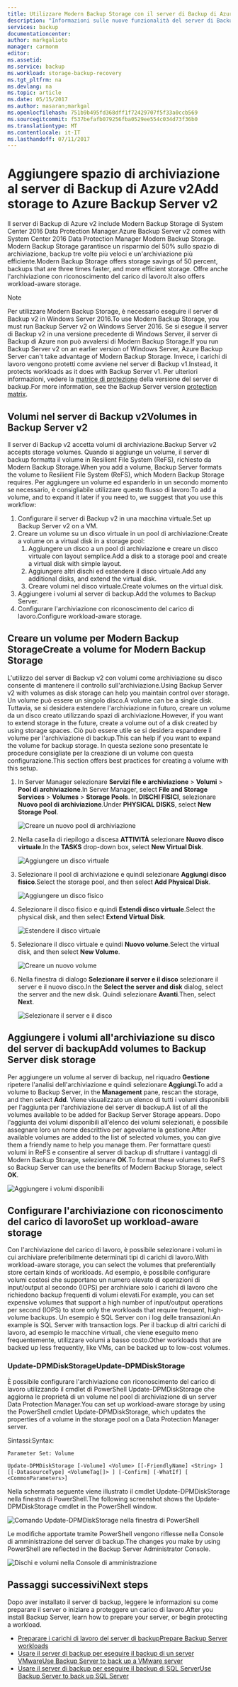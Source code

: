 ```yaml
---
title: Utilizzare Modern Backup Storage con il server di Backup di Azure v2 | Microsoft Docs
description: "Informazioni sulle nuove funzionalità del server di Backup di Azure v2. In questo articolo viene descritto come aggiornare l'installazione del server di backup."
services: backup
documentationcenter: 
author: markgalioto
manager: carmonm
editor: 
ms.assetid: 
ms.service: backup
ms.workload: storage-backup-recovery
ms.tgt_pltfrm: na
ms.devlang: na
ms.topic: article
ms.date: 05/15/2017
ms.author: masaran;markgal
ms.openlocfilehash: 751b9b495fd368dff1f72429707f5f33a0ccb569
ms.sourcegitcommit: f537befafb079256fba0529ee554c034d73f36b0
ms.translationtype: MT
ms.contentlocale: it-IT
ms.lasthandoff: 07/11/2017
---
```

# <a name="add-storage-to-azure-backup-server-v2"></a><span data-ttu-id="13ad8-104">Aggiungere spazio di archiviazione al server di Backup di Azure v2</span><span class="sxs-lookup"><span data-stu-id="13ad8-104">Add storage to Azure Backup Server v2</span></span>

<span data-ttu-id="13ad8-105">Il server di Backup di Azure v2 include Modern Backup Storage di System Center 2016 Data Protection Manager.</span><span class="sxs-lookup"><span data-stu-id="13ad8-105">Azure Backup Server v2 comes with System Center 2016 Data Protection Manager Modern Backup Storage.</span></span> <span data-ttu-id="13ad8-106">Modern Backup Storage garantisce un risparmio del 50% sullo spazio di archiviazione, backup tre volte più veloci e un'archiviazione più efficiente.</span><span class="sxs-lookup"><span data-stu-id="13ad8-106">Modern Backup Storage offers storage savings of 50 percent, backups that are three times faster, and more efficient storage.</span></span> <span data-ttu-id="13ad8-107">Offre anche l'archiviazione con riconoscimento del carico di lavoro.</span><span class="sxs-lookup"><span data-stu-id="13ad8-107">It also offers workload-aware storage.</span></span> 

> [!NOTE]
> <span data-ttu-id="13ad8-108">Per utilizzare Modern Backup Storage, è necessario eseguire il server di Backup v2 in Windows Server 2016.</span><span class="sxs-lookup"><span data-stu-id="13ad8-108">To use Modern Backup Storage, you must run Backup Server v2 on Windows Server 2016.</span></span> <span data-ttu-id="13ad8-109">Se si esegue il server di Backup v2 in una versione precedente di Windows Server, il server di Backup di Azure non può avvalersi di Modern Backup Storage.</span><span class="sxs-lookup"><span data-stu-id="13ad8-109">If you run Backup Server v2 on an earlier version of Windows Server, Azure Backup Server can't take advantage of Modern Backup Storage.</span></span> <span data-ttu-id="13ad8-110">Invece, i carichi di lavoro vengono protetti come avviene nel server di Backup v1.</span><span class="sxs-lookup"><span data-stu-id="13ad8-110">Instead, it protects workloads as it does with Backup Server v1.</span></span> <span data-ttu-id="13ad8-111">Per ulteriori informazioni, vedere la [matrice di protezione](backup-mabs-protection-matrix.md) della versione del server di backup.</span><span class="sxs-lookup"><span data-stu-id="13ad8-111">For more information, see the Backup Server version [protection matrix](backup-mabs-protection-matrix.md).</span></span>

## <a name="volumes-in-backup-server-v2"></a><span data-ttu-id="13ad8-112">Volumi nel server di Backup v2</span><span class="sxs-lookup"><span data-stu-id="13ad8-112">Volumes in Backup Server v2</span></span>

<span data-ttu-id="13ad8-113">Il server di Backup v2 accetta volumi di archiviazione.</span><span class="sxs-lookup"><span data-stu-id="13ad8-113">Backup Server v2 accepts storage volumes.</span></span> <span data-ttu-id="13ad8-114">Quando si aggiunge un volume, il server di backup formatta il volume in Resilient File System (ReFS), richiesto da Modern Backup Storage.</span><span class="sxs-lookup"><span data-stu-id="13ad8-114">When you add a volume, Backup Server formats the volume to Resilient File System (ReFS), which Modern Backup Storage requires.</span></span> <span data-ttu-id="13ad8-115">Per aggiungere un volume ed espanderlo in un secondo momento se necessario, è consigliabile utilizzare questo flusso di lavoro:</span><span class="sxs-lookup"><span data-stu-id="13ad8-115">To add a volume, and to expand it later if you need to, we suggest that you use this workflow:</span></span>

1.  <span data-ttu-id="13ad8-116">Configurare il server di Backup v2 in una macchina virtuale.</span><span class="sxs-lookup"><span data-stu-id="13ad8-116">Set up Backup Server v2 on a VM.</span></span>
2.  <span data-ttu-id="13ad8-117">Creare un volume su un disco virtuale in un pool di archiviazione:</span><span class="sxs-lookup"><span data-stu-id="13ad8-117">Create a volume on a virtual disk in a storage pool:</span></span>
    1.  <span data-ttu-id="13ad8-118">Aggiungere un disco a un pool di archiviazione e creare un disco virtuale con layout semplice.</span><span class="sxs-lookup"><span data-stu-id="13ad8-118">Add a disk to a storage pool and create a virtual disk with simple layout.</span></span>
    2.  <span data-ttu-id="13ad8-119">Aggiungere altri dischi ed estendere il disco virtuale.</span><span class="sxs-lookup"><span data-stu-id="13ad8-119">Add any additional disks, and extend the virtual disk.</span></span>
    3.  <span data-ttu-id="13ad8-120">Creare volumi nel disco virtuale.</span><span class="sxs-lookup"><span data-stu-id="13ad8-120">Create volumes on the virtual disk.</span></span>
3.  <span data-ttu-id="13ad8-121">Aggiungere i volumi al server di backup.</span><span class="sxs-lookup"><span data-stu-id="13ad8-121">Add the volumes to Backup Server.</span></span>
4.  <span data-ttu-id="13ad8-122">Configurare l'archiviazione con riconoscimento del carico di lavoro.</span><span class="sxs-lookup"><span data-stu-id="13ad8-122">Configure workload-aware storage.</span></span>

## <a name="create-a-volume-for-modern-backup-storage"></a><span data-ttu-id="13ad8-123">Creare un volume per Modern Backup Storage</span><span class="sxs-lookup"><span data-stu-id="13ad8-123">Create a volume for Modern Backup Storage</span></span>

<span data-ttu-id="13ad8-124">L'utilizzo del server di Backup v2 con volumi come archiviazione su disco consente di mantenere il controllo sull'archiviazione.</span><span class="sxs-lookup"><span data-stu-id="13ad8-124">Using Backup Server v2 with volumes as disk storage can help you maintain control over storage.</span></span> <span data-ttu-id="13ad8-125">Un volume può essere un singolo disco.</span><span class="sxs-lookup"><span data-stu-id="13ad8-125">A volume can be a single disk.</span></span> <span data-ttu-id="13ad8-126">Tuttavia, se si desidera estendere l'archiviazione in futuro, creare un volume da un disco creato utilizzando spazi di archiviazione.</span><span class="sxs-lookup"><span data-stu-id="13ad8-126">However, if you want to extend storage in the future, create a volume out of a disk created by using storage spaces.</span></span> <span data-ttu-id="13ad8-127">Ciò può essere utile se si desidera espandere il volume per l'archiviazione di backup.</span><span class="sxs-lookup"><span data-stu-id="13ad8-127">This can help if you want to expand the volume for backup storage.</span></span> <span data-ttu-id="13ad8-128">In questa sezione sono presentate le procedure consigliate per la creazione di un volume con questa configurazione.</span><span class="sxs-lookup"><span data-stu-id="13ad8-128">This section offers best practices for creating a volume with this setup.</span></span>

1. <span data-ttu-id="13ad8-129">In Server Manager selezionare **Servizi file e archiviazione** > **Volumi** > **Pool di archiviazione**.</span><span class="sxs-lookup"><span data-stu-id="13ad8-129">In Server Manager, select **File and Storage Services** > **Volumes** > **Storage Pools**.</span></span> <span data-ttu-id="13ad8-130">In **DISCHI FISICI**, selezionare **Nuovo pool di archiviazione**.</span><span class="sxs-lookup"><span data-stu-id="13ad8-130">Under **PHYSICAL DISKS**, select **New Storage Pool**.</span></span> 

    ![Creare un nuovo pool di archiviazione](./media/backup-mabs-add-storage/mabs-add-storage-1.png)

2. <span data-ttu-id="13ad8-132">Nella casella di riepilogo a discesa **ATTIVITÀ** selezionare **Nuovo disco virtuale**.</span><span class="sxs-lookup"><span data-stu-id="13ad8-132">In the **TASKS** drop-down box, select **New Virtual Disk**.</span></span>

    ![Aggiungere un disco virtuale](./media/backup-mabs-add-storage/mabs-add-storage-2.png)

3. <span data-ttu-id="13ad8-134">Selezionare il pool di archiviazione e quindi selezionare **Aggiungi disco fisico**.</span><span class="sxs-lookup"><span data-stu-id="13ad8-134">Select the storage pool, and then select **Add Physical Disk**.</span></span>

    ![Aggiungere un disco fisico](./media/backup-mabs-add-storage/mabs-add-storage-3.png)

4. <span data-ttu-id="13ad8-136">Selezionare il disco fisico e quindi **Estendi disco virtuale**.</span><span class="sxs-lookup"><span data-stu-id="13ad8-136">Select the physical disk, and then select **Extend Virtual Disk**.</span></span>

    ![Estendere il disco virtuale](./media/backup-mabs-add-storage/mabs-add-storage-4.png)

5. <span data-ttu-id="13ad8-138">Selezionare il disco virtuale e quindi **Nuovo volume**.</span><span class="sxs-lookup"><span data-stu-id="13ad8-138">Select the virtual disk, and then select **New Volume**.</span></span>

    ![Creare un nuovo volume](./media/backup-mabs-add-storage/mabs-add-storage-5.png)

6. <span data-ttu-id="13ad8-140">Nella finestra di dialogo **Selezionare il server e il disco** selezionare il server e il nuovo disco.</span><span class="sxs-lookup"><span data-stu-id="13ad8-140">In the **Select the server and disk** dialog, select the server and the new disk.</span></span> <span data-ttu-id="13ad8-141">Quindi selezionare **Avanti**.</span><span class="sxs-lookup"><span data-stu-id="13ad8-141">Then, select **Next**.</span></span>

    ![Selezionare il server e il disco](./media/backup-mabs-add-storage/mabs-add-storage-6.png)

## <a name="add-volumes-to-backup-server-disk-storage"></a><span data-ttu-id="13ad8-143">Aggiungere i volumi all'archiviazione su disco del server di backup</span><span class="sxs-lookup"><span data-stu-id="13ad8-143">Add volumes to Backup Server disk storage</span></span>

<span data-ttu-id="13ad8-144">Per aggiungere un volume al server di backup, nel riquadro **Gestione** ripetere l'analisi dell'archiviazione e quindi selezionare **Aggiungi**.</span><span class="sxs-lookup"><span data-stu-id="13ad8-144">To add a volume to Backup Server, in the **Management** pane, rescan the storage, and then select **Add**.</span></span> <span data-ttu-id="13ad8-145">Viene visualizzato un elenco di tutti i volumi disponibili per l'aggiunta per l'archiviazione del server di backup.</span><span class="sxs-lookup"><span data-stu-id="13ad8-145">A list of all the volumes available to be added for Backup Server Storage appears.</span></span> <span data-ttu-id="13ad8-146">Dopo l'aggiunta dei volumi disponibili all'elenco dei volumi selezionati, è possibile assegnare loro un nome descrittivo per agevolarne la gestione.</span><span class="sxs-lookup"><span data-stu-id="13ad8-146">After available volumes are added to the list of selected volumes, you can give them a friendly name to help you manage them.</span></span> <span data-ttu-id="13ad8-147">Per formattare questi volumi in ReFS e consentire al server di backup di sfruttare i vantaggi di Modern Backup Storage, selezionare **OK**.</span><span class="sxs-lookup"><span data-stu-id="13ad8-147">To format these volumes to ReFS so Backup Server can use the benefits of Modern Backup Storage, select **OK**.</span></span>

![Aggiungere i volumi disponibili](./media/backup-mabs-add-storage/mabs-add-storage-7.png)

## <a name="set-up-workload-aware-storage"></a><span data-ttu-id="13ad8-149">Configurare l'archiviazione con riconoscimento del carico di lavoro</span><span class="sxs-lookup"><span data-stu-id="13ad8-149">Set up workload-aware storage</span></span>

<span data-ttu-id="13ad8-150">Con l'archiviazione del carico di lavoro, è possibile selezionare i volumi in cui archiviare preferibilmente determinati tipi di carichi di lavoro.</span><span class="sxs-lookup"><span data-stu-id="13ad8-150">With workload-aware storage, you can select the volumes that preferentially store certain kinds of workloads.</span></span> <span data-ttu-id="13ad8-151">Ad esempio, è possibile configurare volumi costosi che supportano un numero elevato di operazioni di input/output al secondo (IOPS) per archiviare solo i carichi di lavoro che richiedono backup frequenti di volumi elevati.</span><span class="sxs-lookup"><span data-stu-id="13ad8-151">For example, you can set expensive volumes that support a high number of input/output operations per second (IOPS) to store only the workloads that require frequent, high-volume backups.</span></span> <span data-ttu-id="13ad8-152">Un esempio è SQL Server con i log delle transazioni.</span><span class="sxs-lookup"><span data-stu-id="13ad8-152">An example is SQL Server with transaction logs.</span></span> <span data-ttu-id="13ad8-153">Per il backup di altri carichi di lavoro, ad esempio le macchine virtuali, che viene eseguito meno frequentemente, utilizzare volumi a basso costo.</span><span class="sxs-lookup"><span data-stu-id="13ad8-153">Other workloads that are backed up less frequently, like VMs, can be backed up to low-cost volumes.</span></span>

### <a name="update-dpmdiskstorage"></a><span data-ttu-id="13ad8-154">Update-DPMDiskStorage</span><span class="sxs-lookup"><span data-stu-id="13ad8-154">Update-DPMDiskStorage</span></span>

<span data-ttu-id="13ad8-155">È possibile configurare l'archiviazione con riconoscimento del carico di lavoro utilizzando il cmdlet di PowerShell Update-DPMDiskStorage che aggiorna le proprietà di un volume nel pool di archiviazione di un server Data Protection Manager.</span><span class="sxs-lookup"><span data-stu-id="13ad8-155">You can set up workload-aware storage by using the PowerShell cmdlet Update-DPMDiskStorage, which updates the properties of a volume in the storage pool on a Data Protection Manager server.</span></span>

<span data-ttu-id="13ad8-156">Sintassi:</span><span class="sxs-lookup"><span data-stu-id="13ad8-156">Syntax:</span></span>

`Parameter Set: Volume`

```
Update-DPMDiskStorage [-Volume] <Volume> [[-FriendlyName] <String> ] [[-DatasourceType] <VolumeTag[]> ] [-Confirm] [-WhatIf] [ <CommonParameters>]
```
<span data-ttu-id="13ad8-157">Nella schermata seguente viene illustrato il cmdlet Update-DPMDiskStorage nella finestra di PowerShell.</span><span class="sxs-lookup"><span data-stu-id="13ad8-157">The following screenshot shows the Update-DPMDiskStorage cmdlet in the PowerShell window.</span></span>

![Comando Update-DPMDiskStorage nella finestra di PowerShell](./media/backup-mabs-add-storage/mabs-add-storage-8.png)

<span data-ttu-id="13ad8-159">Le modifiche apportate tramite PowerShell vengono riflesse nella Console di amministrazione del server di backup.</span><span class="sxs-lookup"><span data-stu-id="13ad8-159">The changes you make by using PowerShell are reflected in the Backup Server Administrator Console.</span></span>

![Dischi e volumi nella Console di amministrazione](./media/backup-mabs-add-storage/mabs-add-storage-9.png)

## <a name="next-steps"></a><span data-ttu-id="13ad8-161">Passaggi successivi</span><span class="sxs-lookup"><span data-stu-id="13ad8-161">Next steps</span></span>
<span data-ttu-id="13ad8-162">Dopo aver installato il server di backup, leggere le informazioni su come preparare il server o iniziare a proteggere un carico di lavoro.</span><span class="sxs-lookup"><span data-stu-id="13ad8-162">After you install Backup Server, learn how to prepare your server, or begin protecting a workload.</span></span>

- [<span data-ttu-id="13ad8-163">Preparare i carichi di lavoro del server di backup</span><span class="sxs-lookup"><span data-stu-id="13ad8-163">Prepare Backup Server workloads</span></span>](backup-azure-microsoft-azure-backup.md)
- [<span data-ttu-id="13ad8-164">Usare il server di backup per eseguire il backup di un server VMware</span><span class="sxs-lookup"><span data-stu-id="13ad8-164">Use Backup Server to back up a VMware server</span></span>](backup-azure-backup-server-vmware.md)
- [<span data-ttu-id="13ad8-165">Usare il server di backup per eseguire il backup di SQL Server</span><span class="sxs-lookup"><span data-stu-id="13ad8-165">Use Backup Server to back up SQL Server</span></span>](backup-azure-sql-mabs.md)


